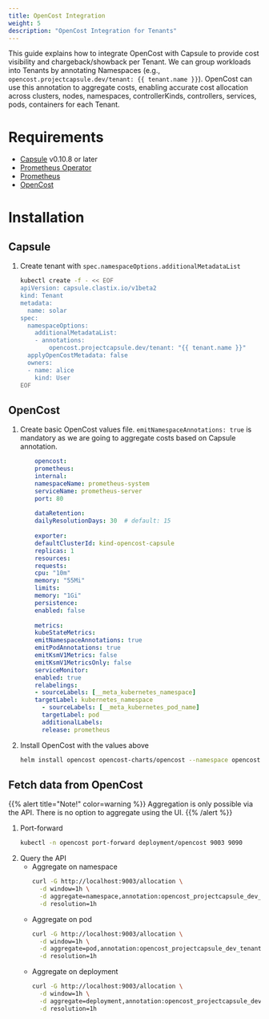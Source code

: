 ```yaml
---
title: OpenCost Integration
weight: 5
description: "OpenCost Integration for Tenants"
---
```

This guide explains how to integrate OpenCost with Capsule to provide cost visibility and chargeback/showback per Tenant. 
We can group workloads into Tenants by annotating Namespaces (e.g., `opencost.projectcapsule.dev/tenant: {{ tenant.name }}`). 
OpenCost can use this annotation to aggregate costs, enabling accurate cost allocation across clusters, nodes, namespaces, controllerKinds, controllers, services, pods, containers for each Tenant.
# Requirements
- [Capsule](/docs/operating/setup/installation/) v0.10.8 or later
- [Prometheus Operator](https://prometheus-operator.dev/docs/getting-started/installation/)
- [Prometheus](https://opencost.io/docs/installation/prometheus)
- [OpenCost](https://opencost.io/docs/installation/helm)
# Installation
## Capsule
1. Create tenant with `spec.namespaceOptions.additionalMetadataList`
    ```bash
    kubectl create -f - << EOF
    apiVersion: capsule.clastix.io/v1beta2
    kind: Tenant
    metadata:
      name: solar
    spec:
      namespaceOptions:
        additionalMetadataList:
        - annotations:
            opencost.projectcapsule.dev/tenant: "{{ tenant.name }}"
      applyOpenCostMetadata: false
      owners:
      - name: alice
        kind: User
    EOF
    ```
## OpenCost
1. Create basic OpenCost values file. `emitNamespaceAnnotations: true` is mandatory as we are going to aggregate costs based on Capsule annotation.
    ```yaml
        opencost:
        prometheus:
        internal:
        namespaceName: prometheus-system
        serviceName: prometheus-server
        port: 80
        
        dataRetention:
        dailyResolutionDays: 30  # default: 15
        
        exporter:
        defaultClusterId: kind-opencost-capsule
        replicas: 1
        resources:
        requests:
        cpu: "10m"
        memory: "55Mi"
        limits:
        memory: "1Gi"
        persistence:
        enabled: false
        
        metrics:
        kubeStateMetrics:
        emitNamespaceAnnotations: true
        emitPodAnnotations: true
        emitKsmV1Metrics: false
        emitKsmV1MetricsOnly: false
        serviceMonitor:
        enabled: true
        relabelings:
        - sourceLabels: [__meta_kubernetes_namespace]
        targetLabel: kubernetes_namespace
          - sourceLabels: [__meta_kubernetes_pod_name]
          targetLabel: pod
          additionalLabels:
          release: prometheus
    ```
2. Install OpenCost with the values above
    ```bash
    helm install opencost opencost-charts/opencost --namespace opencost --create-namespace -f values.yaml
    ```
## Fetch data from OpenCost
{{% alert title="Note!" color=warning %}}
Aggregation is only possible via the API. There is no option to aggregate using the UI.
{{% /alert %}}
1. Port-forward 
    ```bash
    kubectl -n opencost port-forward deployment/opencost 9003 9090
    ```
2. Query the API
    - Aggregate on namespace
        ```bash
        curl -G http://localhost:9003/allocation \
          -d window=1h \
          -d aggregate=namespace,annotation:opencost_projectcapsule_dev_tenant \
          -d resolution=1h
        ```
    - Aggregate on pod
        ```bash
        curl -G http://localhost:9003/allocation \
          -d window=1h \
          -d aggregate=pod,annotation:opencost_projectcapsule_dev_tenant \
          -d resolution=1h
        ```
   - Aggregate on deployment
       ```bash
       curl -G http://localhost:9003/allocation \
         -d window=1h \
         -d aggregate=deployment,annotation:opencost_projectcapsule_dev_tenant \
         -d resolution=1h
       ```